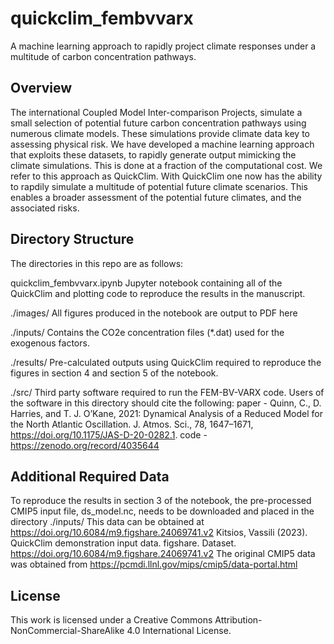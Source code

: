 # quickclim_fembvvarx

A machine learning approach to rapidly project climate responses under a multitude of carbon concentration pathways.

## Overview

The international Coupled Model Inter-comparison Projects, simulate a small selection of potential future carbon concentration pathways using numerous climate models. These simulations provide climate data key to assessing physical risk. We have developed a machine learning approach that exploits these datasets, to rapidly generate output mimicking the climate simulations. This is done at a fraction of the computational cost. We refer to this approach as QuickClim. With QuickClim one now has the ability to rapdily simulate a multitude of potential future climate scenarios. This enables a broader assessment of the potential future climates, and the associated risks.


## Directory Structure

The directories in this repo are as follows:

quickclim_fembvvarx.ipynb
        Jupyter notebook containing all of the QuickClim and plotting code to reproduce the results in the manuscript.

./images/
        All figures produced in the notebook are output to PDF here

./inputs/
        Contains the CO2e concentration files (*.dat) used for the exogenous factors.

./results/
        Pre-calculated outputs using QuickClim required to reproduce the figures in section 4 and section 5 of the notebook.

./src/
        Third party software required to run the FEM-BV-VARX code. Users of the software in this directory should cite the following:
                paper - Quinn, C., D. Harries, and T. J. O’Kane, 2021: Dynamical Analysis of a Reduced Model for the North Atlantic Oscillation. J. Atmos. Sci., 78, 1647–1671, https://doi.org/10.1175/JAS-D-20-0282.1.
                code - https://zenodo.org/record/4035644

## Additional Required Data

To reproduce the results in section 3 of the notebook, the pre-processed CMIP5 input file, ds_model.nc, needs to be downloaded and placed in the directory ./inputs/
This data can be obtained at https://doi.org/10.6084/m9.figshare.24069741.v2
	Kitsios, Vassili (2023). QuickClim demonstration input data. figshare. Dataset. https://doi.org/10.6084/m9.figshare.24069741.v2
The original CMIP5 data was obtained from https://pcmdi.llnl.gov/mips/cmip5/data-portal.html

## License

This work is licensed under a Creative Commons Attribution-NonCommercial-ShareAlike 4.0 International License.
